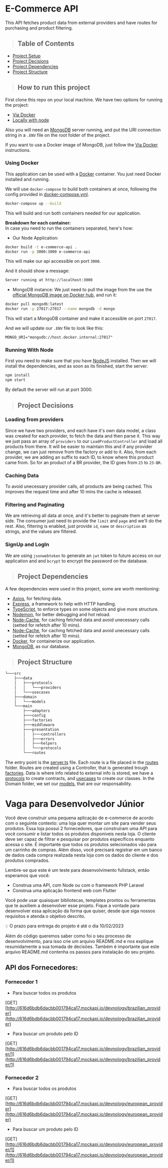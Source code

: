 # E-Commerce API

This API fetches product data from external providers and have routes for purchasing and product filtering.

> ## Table of Contents

- [Project Setup](#project-setup)
- [Project Decisions](#project-decisions)
- [Project Dependencies](#project-dependencies)
- [Project Structure](#project-structure)

> ## How to run this project <a name="project-setup">

First clone this repo on your local machine. 
We have two options for running the project: 
- [Via Docker](#using-docker)
- [Locally with node](#using-node)

Also you will need an [MongoDB](https://www.mongodb.com/docs/manual/installation/) server running, and put the URI connection string in a `.ENV` file on the root folder of the project. 

If you want to use a Docker image of MongoDB, just follow the [Via Docker](#using-docker) instructions.

### Using Docker <a name="using-docker">

This application can be used with a [Docker](https://www.docker.com) container. 
You just need Docker installed and running.

We will use `docker-compose` to build both containers at once,
following the config provided in [docker-compose.yml](./docker-compose.yml).

```bash
docker-compose up --build
```
This will build and run both containers needed for our application. 

<b> Breakdown for each container:</b> <br>
In case you need to run the containers separated, here's how: 

- Our Node Application: 
```bash
docker build -t e-commerce-api .
docker run -p 3000:3000 e-commerce-api
```
This will make our api accessible on port `3000`. 

And it should show a message: 
```bash
Server running at http://localhost:3000
```

- MongoDB instance: 
We just need to pull the image from the use the [official MongoDB image on Docker hub](https://hub.docker.com/_/mongo), and run it: 
```bash
docker pull mongodb:latest
docker run -p 27017:27017 --name mongodb -d mongo
```

This will start a MongoDB container and make it accessible on port `27017`.

And we will update our `.ENV` file to look like this:

```env
MONGO_URI="mongodb://host.docker.internal:27017"
```
### Running With Node <a name="using-node">

First you need to make sure that you have [NodeJS](https://nodejs.org) installed.
Then we will install the dependencies, and as soon as its finished, start the server.

```bash
npm install
npm start
```

By default the server will run at port 3000.

> ## Project Decisions <a name="project-decisions"></a>

### Loading from providers

Since we have two providers, and each have it's own data model, a class was created for each provider, to fetch the data and then parse it.
This way we just pass an array of `providers` to our `LoadProductController` and load all products from there.
It will be easier to maintain this and if any provider change, we can just remove from the factory or add to it.
Also, from each provider, we are adding an suffix to each ID, to know where this product came from.
So for an product of a BR provider, the ID goes from `23` to `23-BR`.

### Caching Data

To avoid unecessary provider calls, all products are being cached. 
This improves the request time and after 10 mins the cache is released. 
### Filtering and Paginating

We are retrieving all data at once, and it's better to paginate them at server side.
The consumer just need to provide the `limit` and `page` and we'll do the rest.
Also, filtering is enabled, just provide `id`, `name` or `description` as strings, and the values are filtered.

### SignUp and LogIn 

We are using `jsonwebtoken` to generate an `jwt` token to future access on our application and and `bcrypt` to encrypt the password on the database. 


> ## Project Dependencies <a name="project-dependencies"></a>

A few dependencies were used in this project, some are worth mentioning:

- [Axios](https://axios-http.com), for fetching data.
- [Express](https://expressjs.com), a framework to help with HTTP handling.
- [TypeScript](https://typescriptlang.org), to enforce types on some objects and give more structure.
- [Nodemon](https://nodemon.io), for better debugging and hot reload.
- [Node-Cache](https://github.com/node-cache/node-cache), for caching fetched data and avoid unecessary calls (setted for refetch after 10 mins).
- [Node-Cache](https://github.com/node-cache/node-cache), for caching fetched data and avoid unecessary calls (setted for refetch after 10 mins).
- [Docker](https://www.docker.com), for containerize our application. 
- [MongoDB](https://www.mongodb.com/docs/manual/installation/), as our database.
> ## Project Structure <a name="project-structure"></a>

```bash
└───src
    ├───data
    │   ├───protocols
    │   │   └───providers
    │   └───usecases
    ├───domain
    │   └───models
    └───main
        ├───adapters
        ├───config
        ├───factories
        ├───middleware
        ├───presentation
        │   ├───controllers
        │   ├───errors
        │   ├───helpers
        │   └───protocols
        └───routes
```

The entry point is the [server.ts](./src/main/server.ts) file.
Each route is a file placed in the [routes](./src/main/routes/) folder.
Routes are created using a Controller, that is generated trough [factories](./src/main/factories/).
Data is where info related to external info is stored, we have a [protocols](./src/data/protocols/) to create contracts, and [usecases](./src/data/usecases/) to create our classes.
In the Domain folder, we set our [models](./src/domain/models/), that are our responsability.

# Vaga para Desenvolvedor Júnior

Você deve construir uma pequena aplicação de e-commerce de acordo com o seguinte contexto: uma loja quer montar um site para vender seus produtos. Essa loja possui 2 fornecedores, que construíram uma API para você consumir e listar todos os produtos disponíveis nesta loja. O cliente deve ser capaz de filtrar e pesquisar por produtos específicos enquanto acessa o site. É importante que todos os produtos selecionados vão para um carrinho de compras. Além disso, você precisará registrar em um banco de dados cada compra realizada nesta loja com os dados do cliente e dos produtos comprados.

Lembre-se que este é um teste para desenvolvimento fullstack, então esperamos que você:

- Construa uma API, com Node ou com o framework PHP Laravel
- Construa uma aplicação frontend web com Flutter

Você pode usar quaisquer bibliotecas, templates prontos ou ferramentas que te auxiliem a desenvolver esse projeto. Fique a vontade para desenvolver essa aplicação da forma que quiser, desde que siga nossos requisitos e atenda o objetivo descrito.

<aside>
💡 O prazo para entrega do projeto é até o dia 10/02/2023

</aside>

Além do código queremos saber como foi o seu processo de desenvolvimento, para isso crie um arquivo README.md e nos explique resumidamente a sua tomada de decisões. Também é importante que este arquivo README.md contenha os passos para instalação do seu projeto.

## API dos Fornecedores:

### Fornecedor 1

- Para buscar todos os produtos

[GET] [http://616d6bdb6dacbb001794ca17.mockapi.io/devnology/brazilian_provider](http://616d6bdb6dacbb001794ca17.mockapi.io/devnology/brazilian_provider)

- Para buscar um produto pelo ID

[GET] [http://616d6bdb6dacbb001794ca17.mockapi.io/devnology/brazilian_provider/1](http://616d6bdb6dacbb001794ca17.mockapi.io/devnology/brazilian_provider/1)

### Fornecedor 2

- Para buscar todos os produtos

[GET] [http://616d6bdb6dacbb001794ca17.mockapi.io/devnology/european_provider](http://616d6bdb6dacbb001794ca17.mockapi.io/devnology/european_provider)

- Para buscar um produto pelo ID

[GET] [http://616d6bdb6dacbb001794ca17.mockapi.io/devnology/european_provider/1](http://616d6bdb6dacbb001794ca17.mockapi.io/devnology/european_provider/1)
